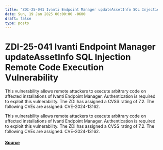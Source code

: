 ```yaml
---
title: "ZDI-25-041 Ivanti Endpoint Manager updateAssetInfo SQL Injection Remote Code Execution Vulnerability"
date: Sun, 19 Jan 2025 00:00:00 -0600
draft: false
type: posts
---
```

# ZDI-25-041 Ivanti Endpoint Manager updateAssetInfo SQL Injection Remote Code Execution Vulnerability





This vulnerability allows remote attackers to execute arbitrary code on affected installations of Ivanti Endpoint Manager. Authentication is required to exploit this vulnerability. The ZDI has assigned a CVSS rating of 7.2. The following CVEs are assigned: CVE-2024-13162.

This vulnerability allows remote attackers to execute arbitrary code on affected installations of Ivanti Endpoint Manager. Authentication is required to exploit this vulnerability. The ZDI has assigned a CVSS rating of 7.2. The following CVEs are assigned: CVE-2024-13162.

#### [Source](http://www.zerodayinitiative.com/advisories/ZDI-25-041/)

